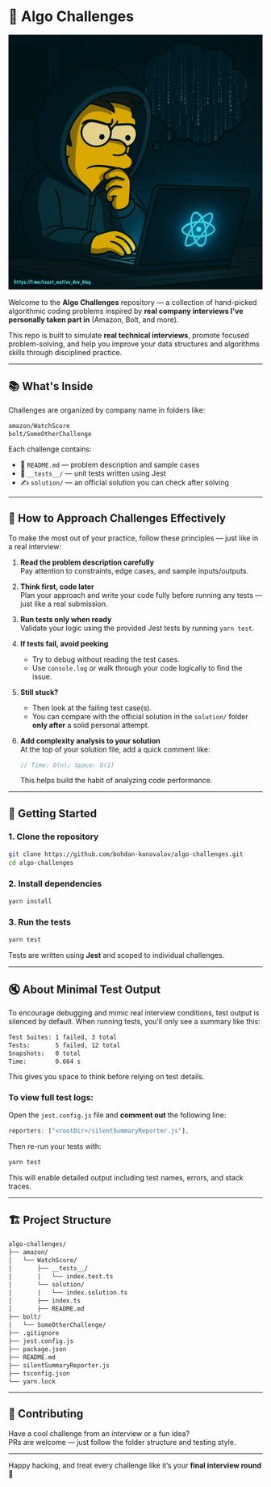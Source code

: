 # 🧠 Algo Challenges

![Banner](./banner.jpg)

Welcome to the **Algo Challenges** repository — a collection of hand-picked algorithmic coding problems inspired by **real company interviews I've personally taken part in** (Amazon, Bolt, and more).

This repo is built to simulate **real technical interviews**, promote focused problem-solving, and help you improve your data structures and algorithms skills through disciplined practice.

---

## 📚 What's Inside

Challenges are organized by company name in folders like:

```
amazon/WatchScore
bolt/SomeOtherChallenge
```

Each challenge contains:

- 📄 `README.md` — problem description and sample cases
- 🧪 `__tests__/` — unit tests written using Jest
- ✍️ `solution/` — an official solution you can check after solving

---

## 🎯 How to Approach Challenges Effectively

To make the most out of your practice, follow these principles — just like in a real interview:

1. **Read the problem description carefully**  
   Pay attention to constraints, edge cases, and sample inputs/outputs.

2. **Think first, code later**  
   Plan your approach and write your code fully before running any tests — just like a real submission.

3. **Run tests only when ready**  
   Validate your logic using the provided Jest tests by running `yarn test`.

4. **If tests fail, avoid peeking**

   - Try to debug without reading the test cases.
   - Use `console.log` or walk through your code logically to find the issue.

5. **Still stuck?**

   - Then look at the failing test case(s).
   - You can compare with the official solution in the `solution/` folder **only after** a solid personal attempt.

6. **Add complexity analysis to your solution**  
   At the top of your solution file, add a quick comment like:

   ```ts
   // Time: O(n); Space: O(1)
   ```

   This helps build the habit of analyzing code performance.

---

## 🚀 Getting Started

### 1. Clone the repository

```bash
git clone https://github.com/bohdan-konovalov/algo-challenges.git
cd algo-challenges
```

### 2. Install dependencies

```bash
yarn install
```

### 3. Run the tests

```bash
yarn test
```

Tests are written using **Jest** and scoped to individual challenges.

---

## 🔇 About Minimal Test Output

To encourage debugging and mimic real interview conditions, test output is silenced by default. When running tests, you’ll only see a summary like this:

```
Test Suites: 1 failed, 3 total
Tests:       5 failed, 12 total
Snapshots:   0 total
Time:        0.664 s
```

This gives you space to think before relying on test details.

### To view full test logs:

Open the `jest.config.js` file and **comment out** the following line:

```js
reporters: ["<rootDir>/silentSummaryReporter.js"],
```

Then re-run your tests with:

```bash
yarn test
```

This will enable detailed output including test names, errors, and stack traces.

---

## 🏗 Project Structure

```
algo-challenges/
├── amazon/
│   └── WatchScore/
│       ├── __tests__/
│       |   └── index.test.ts
│       └── solution/
│       |   └── index.solution.ts
│       ├── index.ts
│       ├── README.md
├── bolt/
│   └── SomeOtherChallenge/
├── .gitignore
├── jest.config.js
├── package.json
├── README.md
├── silentSummaryReporter.js
├── tsconfig.json
└── yarn.lock
```

---

## 🤝 Contributing

Have a cool challenge from an interview or a fun idea?  
PRs are welcome — just follow the folder structure and testing style.

---

Happy hacking, and treat every challenge like it’s your **final interview round** 💪
